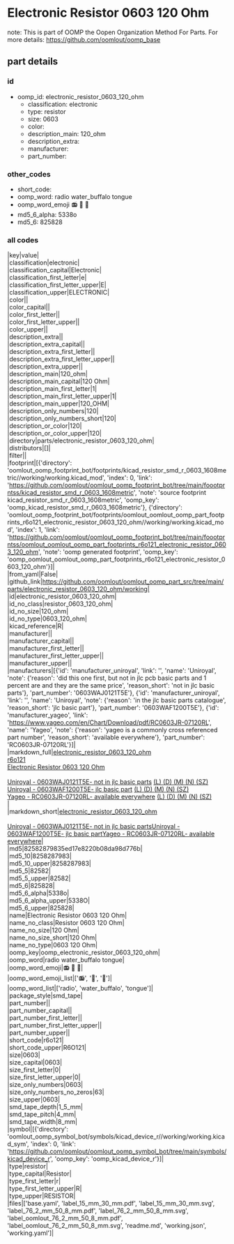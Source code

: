 # Electronic Resistor 0603 120 Ohm  

note: This is part of OOMP the Oopen Organization Method For Parts. For more details: https://github.com/oomlout/oomp_base

##  part details





### id
* oomp_id: electronic_resistor_0603_120_ohm
  * classification: electronic
  * type: resistor
  * size: 0603
  * color: 
  * description_main: 120_ohm
  * description_extra: 
  * manufacturer: 
  * part_number: 

### other_codes
* short_code: 
* oomp_word: radio water_buffalo tongue
* oomp_word_emoji :radio: :water_buffalo: :tongue:
* md5_6_alpha: 5338o
* md5_6: 825828

### all codes 
|key|value|  
|classification|electronic|  
|classification_capital|Electronic|  
|classification_first_letter|e|  
|classification_first_letter_upper|E|  
|classification_upper|ELECTRONIC|  
|color||  
|color_capital||  
|color_first_letter||  
|color_first_letter_upper||  
|color_upper||  
|description_extra||  
|description_extra_capital||  
|description_extra_first_letter||  
|description_extra_first_letter_upper||  
|description_extra_upper||  
|description_main|120_ohm|  
|description_main_capital|120 Ohm|  
|description_main_first_letter|1|  
|description_main_first_letter_upper|1|  
|description_main_upper|120_OHM|  
|description_only_numbers|120|  
|description_only_numbers_short|120|  
|description_or_color|120|  
|description_or_color_upper|120|  
|directory|parts/electronic_resistor_0603_120_ohm|  
|distributors|[]|  
|filter||  
|footprint|[{'directory': 'oomlout_oomp_footprint_bot/footprints/kicad_resistor_smd_r_0603_1608metric//working/working.kicad_mod', 'index': 0, 'link': 'https://github.com/oomlout/oomlout_oomp_footprint_bot/tree/main/foootprntss/kicad_resistor_smd_r_0603_1608metric', 'note': 'source footprint kicad_resistor_smd_r_0603_1608metric', 'oomp_key': 'oomp_kicad_resistor_smd_r_0603_1608metric'}, {'directory': 'oomlout_oomp_footprint_bot/footprints/oomlout_oomlout_oomp_part_footprints_r6o121_electronic_resistor_0603_120_ohm//working/working.kicad_mod', 'index': 1, 'link': 'https://github.com/oomlout/oomlout_oomp_footprint_bot/tree/main/foootprntss/oomlout_oomlout_oomp_part_footprints_r6o121_electronic_resistor_0603_120_ohm', 'note': 'oomp generated footprint', 'oomp_key': 'oomp_oomlout_oomlout_oomp_part_footprints_r6o121_electronic_resistor_0603_120_ohm'}]|  
|from_yaml|False|  
|github_link|https://github.com/oomlout/oomlout_oomp_part_src/tree/main/parts/electronic_resistor_0603_120_ohm/working|  
|id|electronic_resistor_0603_120_ohm|  
|id_no_class|resistor_0603_120_ohm|  
|id_no_size|120_ohm|  
|id_no_type|0603_120_ohm|  
|kicad_reference|R|  
|manufacturer||  
|manufacturer_capital||  
|manufacturer_first_letter||  
|manufacturer_first_letter_upper||  
|manufacturer_upper||  
|manufacturers|[{'id': 'manufacturer_uniroyal', 'link': '', 'name': 'Uniroyal', 'note': {'reason': 'did this one first, but not in jlc pcb basic parts and 1 percent are and they are the same price', 'reason_short': 'not in jlc basic parts'}, 'part_number': '0603WAJ0121T5E'}, {'id': 'manufacturer_uniroyal', 'link': '', 'name': 'Uniroyal', 'note': {'reason': 'in the jlc basic parts catalogue', 'reason_short': 'jlc basic part'}, 'part_number': '0603WAF1200T5E'}, {'id': 'manufacturer_yageo', 'link': 'https://www.yageo.com/en/Chart/Download/pdf/RC0603JR-07120RL', 'name': 'Yageo', 'note': {'reason': 'yageo is a commonly cross referenced part number', 'reason_short': 'available everywhere'}, 'part_number': 'RC0603JR-07120RL'}]|  
|markdown_full|[electronic_resistor_0603_120_ohm](https://github.com/oomlout/oomlout_oomp_part_src/tree/main/parts/electronic_resistor_0603_120_ohm/working)<br>[r6o121](https://github.com/oomlout/oomlout_oomp_part_src/tree/main/parts/electronic_resistor_0603_120_ohm/working)<br>[Electronic Resistor 0603 120 Ohm](https://github.com/oomlout/oomlout_oomp_part_src/tree/main/parts/electronic_resistor_0603_120_ohm/working)<br><br>[Uniroyal - 0603WAJ0121T5E- not in jlc basic parts]() [(L)  ](https://www.lcsc.com/search?q=0603WAJ0121T5E)[(D)  ](https://www.digikey.com/en/products?keywords=0603WAJ0121T5E)[(M)  ](https://www.mouser.com/Search/Refine?Keyword=0603WAJ0121T5E)[(N)  ](https://www.newark.com/search?st=0603WAJ0121T5E)[(SZ)  ](https://so.szlcsc.com/global.html?k=0603WAJ0121T5E)<br>[Uniroyal - 0603WAF1200T5E- jlc basic part]() [(L)  ](https://www.lcsc.com/search?q=0603WAF1200T5E)[(D)  ](https://www.digikey.com/en/products?keywords=0603WAF1200T5E)[(M)  ](https://www.mouser.com/Search/Refine?Keyword=0603WAF1200T5E)[(N)  ](https://www.newark.com/search?st=0603WAF1200T5E)[(SZ)  ](https://so.szlcsc.com/global.html?k=0603WAF1200T5E)<br>[Yageo - RC0603JR-07120RL- available everywhere](https://www.yageo.com/en/Chart/Download/pdf/RC0603JR-07120RL) [(L)  ](https://www.lcsc.com/search?q=RC0603JR-07120RL)[(D)  ](https://www.digikey.com/en/products?keywords=RC0603JR-07120RL)[(M)  ](https://www.mouser.com/Search/Refine?Keyword=RC0603JR-07120RL)[(N)  ](https://www.newark.com/search?st=RC0603JR-07120RL)[(SZ)  ](https://so.szlcsc.com/global.html?k=RC0603JR-07120RL)<br>|  
|markdown_short|[electronic_resistor_0603_120_ohm](https://github.com/oomlout/oomlout_oomp_part_src/tree/main/parts/electronic_resistor_0603_120_ohm/working)<br><br>[Uniroyal - 0603WAJ0121T5E- not in jlc basic parts]()[Uniroyal - 0603WAF1200T5E- jlc basic part]()[Yageo - RC0603JR-07120RL- available everywhere](https://www.yageo.com/en/Chart/Download/pdf/RC0603JR-07120RL)|  
|md5|82582879835ed17e8220b08da98d776b|  
|md5_10|8258287983|  
|md5_10_upper|8258287983|  
|md5_5|82582|  
|md5_5_upper|82582|  
|md5_6|825828|  
|md5_6_alpha|5338o|  
|md5_6_alpha_upper|5338O|  
|md5_6_upper|825828|  
|name|Electronic Resistor 0603 120 Ohm|  
|name_no_class|Resistor 0603 120 Ohm|  
|name_no_size|120 Ohm|  
|name_no_size_short|120 Ohm|  
|name_no_type|0603 120 Ohm|  
|oomp_key|oomp_electronic_resistor_0603_120_ohm|  
|oomp_word|radio water_buffalo tongue|  
|oomp_word_emoji|:radio: :water_buffalo: :tongue:|  
|oomp_word_emoji_list|[':radio:', ':water_buffalo:', ':tongue:']|  
|oomp_word_list|['radio', 'water_buffalo', 'tongue']|  
|package_style|smd_tape|  
|part_number||  
|part_number_capital||  
|part_number_first_letter||  
|part_number_first_letter_upper||  
|part_number_upper||  
|short_code|r6o121|  
|short_code_upper|R6O121|  
|size|0603|  
|size_capital|0603|  
|size_first_letter|0|  
|size_first_letter_upper|0|  
|size_only_numbers|0603|  
|size_only_numbers_no_zeros|63|  
|size_upper|0603|  
|smd_tape_depth|1_5_mm|  
|smd_tape_pitch|4_mm|  
|smd_tape_width|8_mm|  
|symbol|[{'directory': 'oomlout_oomp_symbol_bot/symbols/kicad_device_r//working/working.kicad_sym', 'index': 0, 'link': 'https://github.com/oomlout/oomlout_oomp_symbol_bot/tree/main/symbols/kicad_device_r', 'oomp_key': 'oomp_kicad_device_r'}]|  
|type|resistor|  
|type_capital|Resistor|  
|type_first_letter|r|  
|type_first_letter_upper|R|  
|type_upper|RESISTOR|  
|files|['base.yaml', 'label_15_mm_30_mm.pdf', 'label_15_mm_30_mm.svg', 'label_76_2_mm_50_8_mm.pdf', 'label_76_2_mm_50_8_mm.svg', 'label_oomlout_76_2_mm_50_8_mm.pdf', 'label_oomlout_76_2_mm_50_8_mm.svg', 'readme.md', 'working.json', 'working.yaml']|  
